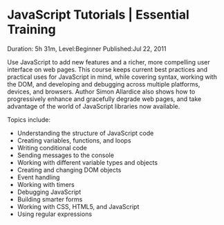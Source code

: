# JavaScript Tutorials | Essential Training

Duration: 5h 31m, Level:Beginner Published:Jul 22, 2011


Use JavaScript to add new features and a richer, more compelling user interface on web pages. This course keeps current best practices and practical uses for JavaScript in mind, while covering syntax, working with the DOM, and developing and debugging across multiple platforms, devices, and browsers. Author Simon Allardice also shows how to progressively enhance and gracefully degrade web pages, and take advantage of the world of JavaScript libraries now available.

Topics include:

* Understanding the structure of JavaScript code
* Creating variables, functions, and loops
* Writing conditional code
* Sending messages to the console
* Working with different variable types and objects
* Creating and changing DOM objects
* Event handling
* Working with timers
* Debugging JavaScript
* Building smarter forms
* Working with CSS, HTML5, and JavaScript
* Using regular expressions
